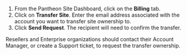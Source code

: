 1. From the Pantheon Site Dashboard, click on the **Billing** tab.
1. Click on **Transfer Site**. Enter the email address associated with the account you want to transfer site ownership to.
1. Click **Send Request**. The recipient will need to confirm the transfer.

Resellers and Enterprise organizations should contact their Account Manager, or create a Support ticket, to request the transfer ownership.
